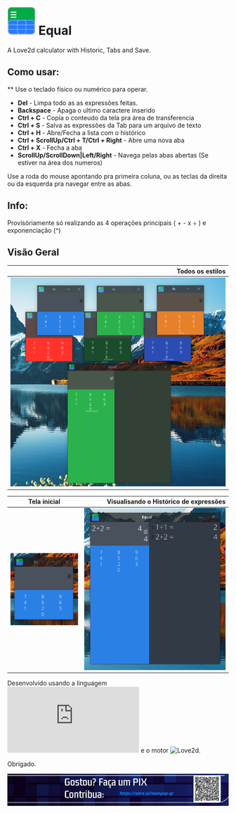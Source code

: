 # <img src="https://raw.githubusercontent.com/andryeltj/equal/main/res/equal512.png" width="64" height="64" /> Equal
A Love2d calculator with Historic, Tabs and Save.

## Como usar:
 ** Use o teclado físico ou numérico para operar.
 - **Del**			-	Limpa todo as as expressões feitas.
 - **Backspace**		-	Apaga o ultimo caractere inserido
 - **Ctrl + C**		-	Copia o conteudo da tela pra área de transferencia
 - **Ctrl + S**		-	Salva as expressões da Tab para um arquivo de texto
 - **Ctrl + H**		-	Abre/Fecha a lista com o histórico
 - **Ctrl + ScrollUp/Ctrl + T/Ctrl + Right**	-	Abre uma nova aba
 - **Ctrl + X**					-	Fecha a aba
 - **ScrollUp/ScrollDown|Left/Right**		-	Navega pelas abas abertas (Se estiver na área dos numeros)

Use a roda do mouse apontando pra primeira coluna, ou as teclas da direita ou da esquerda pra navegar entre as abas.

## Info:
Provisóriamente só realizando as 4 operações principais ( + - x ÷ ) e exponenciação (^)

## Visão Geral
| Todos os estilos |
| -------------:|
| ![300x256](https://raw.githubusercontent.com/andryeltj/equal/main/shots/alltabs.png) |

| Tela inicial | Visualisando o Histórico de expressões |
| ------------- | -------------:|
| ![300x256](https://raw.githubusercontent.com/andryeltj/equal/main/shots/equal.png) | ![300x256](https://raw.githubusercontent.com/andryeltj/equal/main/shots/equalHistory.png) |



Desenvolvido usando a linguagem ![Lua](https://www.lua.org/docs.html) e o motor ![Love2d](https://love2d.org/).

Obrigado.



 [![Gostou? Contribua](https://raw.githubusercontent.com/andryeltj/NumPop/main/res/PIX-NumPop.png)](https://abre.ai/numpop-qr)
